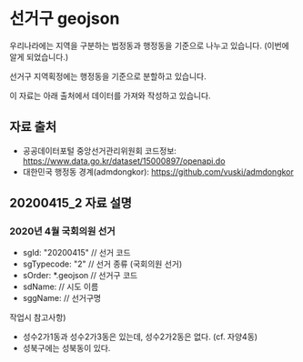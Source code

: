 선거구 geojson
============

우리나라에는 지역을 구분하는 법정동과 행정동을 기준으로 나누고 있습니다. (이번에 알게 되었습니다.)

선거구 지역획정에는 행정동을 기준으로 분할하고 있습니다.

이 자료는 아래 출처에서 데이터를 가져와 작성하고 있습니다.


## 자료 출처
- 공공데이터포털 중앙선거관리위원회 코드정보: https://www.data.go.kr/dataset/15000897/openapi.do
- 대한민국 행정동 경계(admdongkor): https://github.com/vuski/admdongkor


## 20200415_2 자료 설명
### 2020년 4월 국회의원 선거
- sgId: "20200415" // 선거 코드
- sgTypecode: "2" // 선거 종류 (국회의원 선거)
- sOrder: *.geojson // 선거구 코드
- sdName: // 시도 이름
- sggName: // 선거구명

작업시 참고사항)
+ 성수2가1동과 성수2가3동은 있는데, 성수2가2동은 없다. (cf. 자양4동)
+ 성북구에는 성북동이 있다.
